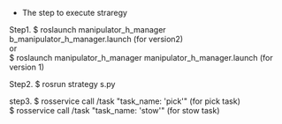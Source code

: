 * The step to execute straregy 

Step1.
    $ roslaunch manipulator_h_manager b_manipulator_h_manager.launch (for version2)<br>
    or<br>
    $ roslaunch manipulator_h_manager manipulator_h_manager.launch (for version 1)<br>

Step2.
    $ rosrun strategy s.py

step3.
   $ rosservice call /task "task_name: 'pick'"	(for pick task)<br>
   $ rosservice call /task "task_name: 'stow'"	(for stow task)<br>
